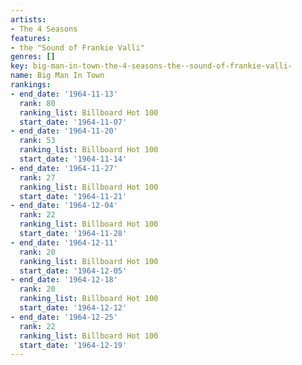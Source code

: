 ```yaml
---
artists:
- The 4 Seasons
features:
- the "Sound of Frankie Valli"
genres: []
key: big-man-in-town-the-4-seasons-the--sound-of-frankie-valli-
name: Big Man In Town
rankings:
- end_date: '1964-11-13'
  rank: 80
  ranking_list: Billboard Hot 100
  start_date: '1964-11-07'
- end_date: '1964-11-20'
  rank: 53
  ranking_list: Billboard Hot 100
  start_date: '1964-11-14'
- end_date: '1964-11-27'
  rank: 27
  ranking_list: Billboard Hot 100
  start_date: '1964-11-21'
- end_date: '1964-12-04'
  rank: 22
  ranking_list: Billboard Hot 100
  start_date: '1964-11-28'
- end_date: '1964-12-11'
  rank: 20
  ranking_list: Billboard Hot 100
  start_date: '1964-12-05'
- end_date: '1964-12-18'
  rank: 20
  ranking_list: Billboard Hot 100
  start_date: '1964-12-12'
- end_date: '1964-12-25'
  rank: 22
  ranking_list: Billboard Hot 100
  start_date: '1964-12-19'
---
```


